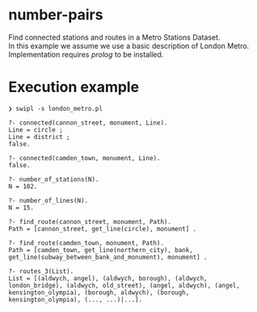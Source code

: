 # number-pairs

Find connected stations and routes in a Metro Stations Dataset.
<br>
In this example we assume we use a basic description of London Metro.
<br>
Implementation requires *prolog* to be installed.

# Execution example
```
❯ swipl -s london_metro.pl

?- connected(cannon_street, monument, Line).
Line = circle ;
Line = district ;
false.

?- connected(camden_town, monument, Line).
false.

?- number_of_stations(N).
N = 102.

?- number_of_lines(N).
N = 15.

?- find_route(cannon_street, monument, Path).
Path = [cannon_street, get_line(circle), monument] .

?- find_route(camden_town, monument, Path).
Path = [camden_town, get_line(northern_city), bank, get_line(subway_between_bank_and_monument), monument] .

?- routes_3(List).
List = [(aldwych, angel), (aldwych, borough), (aldwych, london_bridge), (aldwych, old_street), (angel, aldwych), (angel, kensington_olympia), (borough, aldwych), (borough, kensington_olympia), (..., ...)|...].

```
